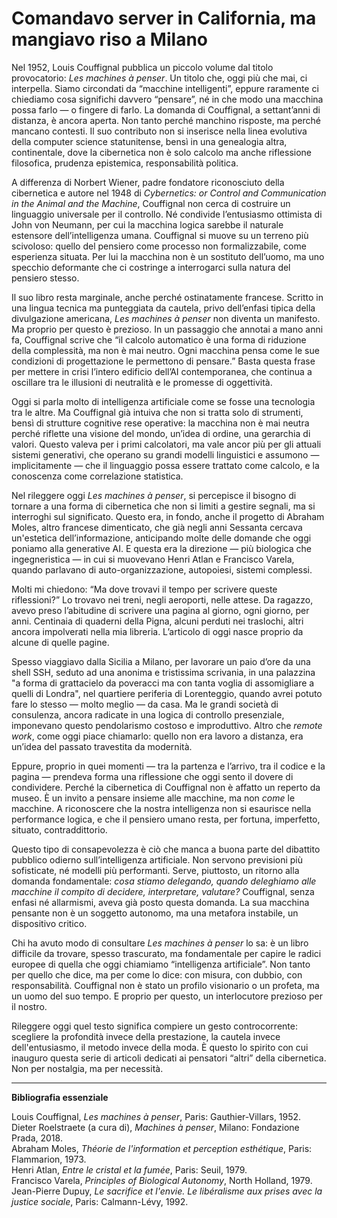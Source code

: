 # Comandavo server in California, ma mangiavo riso a Milano

Nel 1952, Louis Couffignal pubblica un piccolo volume dal titolo provocatorio: *Les machines à penser*. Un titolo che, oggi più che mai, ci interpella. Siamo circondati da “macchine intelligenti”, eppure raramente ci chiediamo cosa significhi davvero “pensare”, né in che modo una macchina possa farlo — o fingere di farlo. La domanda di Couffignal, a settant’anni di distanza, è ancora aperta. Non tanto perché manchino risposte, ma perché mancano contesti. Il suo contributo non si inserisce nella linea evolutiva della computer science statunitense, bensì in una genealogia altra, continentale, dove la cibernetica non è solo calcolo ma anche riflessione filosofica, prudenza epistemica, responsabilità politica.

A differenza di Norbert Wiener, padre fondatore riconosciuto della cibernetica e autore nel 1948 di *Cybernetics: or Control and Communication in the Animal and the Machine*, Couffignal non cerca di costruire un linguaggio universale per il controllo. Né condivide l’entusiasmo ottimista di John von Neumann, per cui la macchina logica sarebbe il naturale estensore dell’intelligenza umana. Couffignal si muove su un terreno più scivoloso: quello del pensiero come processo non formalizzabile, come esperienza situata. Per lui la macchina non è un sostituto dell’uomo, ma uno specchio deformante che ci costringe a interrogarci sulla natura del pensiero stesso.

Il suo libro resta marginale, anche perché ostinatamente francese. Scritto in una lingua tecnica ma punteggiata da cautela, privo dell’enfasi tipica della divulgazione americana, *Les machines à penser* non diventa un manifesto. Ma proprio per questo è prezioso. In un passaggio che annotai a mano anni fa, Couffignal scrive che “il calcolo automatico è una forma di riduzione della complessità, ma non è mai neutro. Ogni macchina pensa come le sue condizioni di progettazione le permettono di pensare.” Basta questa frase per mettere in crisi l’intero edificio dell’AI contemporanea, che continua a oscillare tra le illusioni di neutralità e le promesse di oggettività.

Oggi si parla molto di intelligenza artificiale come se fosse una tecnologia tra le altre. Ma Couffignal già intuiva che non si tratta solo di strumenti, bensì di strutture cognitive rese operative: la macchina non è mai neutra perché riflette una visione del mondo, un’idea di ordine, una gerarchia di valori. Questo valeva per i primi calcolatori, ma vale ancor più per gli attuali sistemi generativi, che operano su grandi modelli linguistici e assumono — implicitamente — che il linguaggio possa essere trattato come calcolo, e la conoscenza come correlazione statistica.

Nel rileggere oggi *Les machines à penser*, si percepisce il bisogno di tornare a una forma di cibernetica che non si limiti a gestire segnali, ma si interroghi sul significato. Questo era, in fondo, anche il progetto di Abraham Moles, altro francese dimenticato, che già negli anni Sessanta cercava un'estetica dell’informazione, anticipando molte delle domande che oggi poniamo alla generative AI. E questa era la direzione — più biologica che ingegneristica — in cui si muovevano Henri Atlan e Francisco Varela, quando parlavano di auto-organizzazione, autopoiesi, sistemi complessi.

Molti mi chiedono: “Ma dove trovavi il tempo per scrivere queste riflessioni?” Lo trovavo nei treni, negli aeroporti, nelle attese. Da ragazzo, avevo preso l’abitudine di scrivere una pagina al giorno, ogni giorno, per anni. Centinaia di quaderni della Pigna, alcuni perduti nei traslochi, altri ancora impolverati nella mia libreria. L’articolo di oggi nasce proprio da alcune di quelle pagine.

Spesso viaggiavo dalla Sicilia a Milano, per lavorare un paio d’ore da una shell SSH, seduto ad una anonima e tristissima scrivania, in una palazzina "a forma di grattacielo da poveracci ma con tanta voglia di assomigliare a quelli di Londra", nel quartiere periferia di Lorenteggio, quando avrei potuto fare lo stesso — molto meglio — da casa. Ma le grandi società di consulenza, ancora radicate in una logica di controllo presenziale, imponevano questo pendolarismo costoso e improduttivo. Altro che *remote work*, come oggi piace chiamarlo: quello non era lavoro a distanza, era un’idea del passato travestita da modernità.

Eppure, proprio in quei momenti — tra la partenza e l’arrivo, tra il codice e la pagina — prendeva forma una riflessione che oggi sento il dovere di condividere. Perché la cibernetica di Couffignal non è affatto un reperto da museo. È un invito a pensare insieme alle macchine, ma non *come* le macchine. A riconoscere che la nostra intelligenza non si esaurisce nella performance logica, e che il pensiero umano resta, per fortuna, imperfetto, situato, contraddittorio.

Questo tipo di consapevolezza è ciò che manca a buona parte del dibattito pubblico odierno sull’intelligenza artificiale. Non servono previsioni più sofisticate, né modelli più performanti. Serve, piuttosto, un ritorno alla domanda fondamentale: *cosa stiamo delegando, quando deleghiamo alle macchine il compito di decidere, interpretare, valutare?* Couffignal, senza enfasi né allarmismi, aveva già posto questa domanda. La sua macchina pensante non è un soggetto autonomo, ma una metafora instabile, un dispositivo critico.

Chi ha avuto modo di consultare *Les machines à penser* lo sa: è un libro difficile da trovare, spesso trascurato, ma fondamentale per capire le radici europee di quella che oggi chiamiamo “intelligenza artificiale”. Non tanto per quello che dice, ma per come lo dice: con misura, con dubbio, con responsabilità. Couffignal non è stato un profilo visionario o un profeta, ma un uomo del suo tempo. E proprio per questo, un interlocutore prezioso per il nostro.

Rileggere oggi quel testo significa compiere un gesto controcorrente: scegliere la profondità invece della prestazione, la cautela invece dell'entusiasmo, il metodo invece della moda. È questo lo spirito con cui inauguro questa serie di articoli dedicati ai pensatori “altri” della cibernetica. Non per nostalgia, ma per necessità.

---

**Bibliografia essenziale**

Louis Couffignal, *Les machines à penser*, Paris: Gauthier-Villars, 1952.  
Dieter Roelstraete (a cura di), *Machines à penser*, Milano: Fondazione Prada, 2018.  
Abraham Moles, *Théorie de l'information et perception esthétique*, Paris: Flammarion, 1973.  
Henri Atlan, *Entre le cristal et la fumée*, Paris: Seuil, 1979.  
Francisco Varela, *Principles of Biological Autonomy*, North Holland, 1979.  
Jean-Pierre Dupuy, *Le sacrifice et l'envie. Le libéralisme aux prises avec la justice sociale*, Paris: Calmann-Lévy, 1992.
